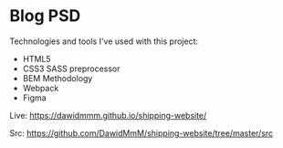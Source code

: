 # Blog PSD

Technologies and tools I've used with this project:

  - HTML5
  - CSS3 SASS preprocessor
  - BEM Methodology
  - Webpack
  - Figma

  Live: https://dawidmmm.github.io/shipping-website/

  Src: https://github.com/DawidMmM/shipping-website/tree/master/src